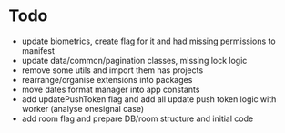 Todo
===============
 - update biometrics, create flag for it and had missing permissions to manifest
 - update data/common/pagination classes, missing lock logic
 - remove some utils and import them has projects
 - rearrange/organise extensions into packages
 - move dates format manager into app constants
 - add updatePushToken flag and add all update push token logic with worker (analyse onesignal case)
 - add room flag and prepare DB/room structure and initial code

